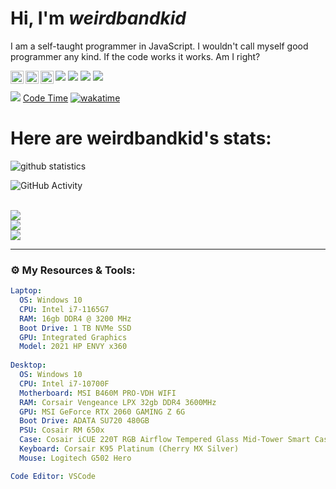 # Hi, I'm *weirdbandkid*
I am a self-taught programmer in JavaScript. I wouldn't call myself good programmer any kind. If the code works it works. Am I right?

<a href="https://twitter.com/hflem_5_soccer">
  <img align="left" alt="Hunter Fleming | Twitter" width="21px" src="https://raw.githubusercontent.com/anuraghazra/anuraghazra/master/assets/twitter.svg" />
</a>
<a href="https://discord.gg/cEhU6VF">
  <img align="left" alt="Hunter's Discord" width="21px" src="https://raw.githubusercontent.com/anuraghazra/anuraghazra/master/assets/discord-round.svg" />
</a>
<a href="https://discord.gg/46HQ9rJ">
  <img align="left" alt="Mod Bot's Discord" width="21px" src="https://raw.githubusercontent.com/anuraghazra/anuraghazra/master/assets/discord-round.svg" />
</a> 

![](https://img.shields.io/badge/Editor-VSCode-informational?logo=visual-studio-code&logoColor=white&color=3069C6)
![](https://img.shields.io/badge/Primary%20Language-JavaScript-informational?logo=javascript&logoColor=white&color=F0DB4F)
![](https://img.shields.io/badge/Learning-Python-informational?logo=python&logoColor=white&color=3776ab)
![](https://img.shields.io/badge/OS-Windows-informational?logo=windows&logoColor=white&color=000000)
<!--![](https://img.shields.io/website?down_color=red&down_message=down&up_color=success&up_message=online&url=https%3A%2F%2Fwww.weirdbandkid.games)-->
![](https://img.shields.io/discord/713125432618385500?label=Discord)
[Code Time](https://img.shields.io/endpoint?style=flat&url=https://codetime-api.datreks.com/badge/3440?logoColor=white%26project=%26recentMS=0%26showProject=false)
[![wakatime](https://wakatime.com/badge/user/30f67704-0cd9-4058-b906-2af99adc83ff.svg)](https://wakatime.com/@30f67704-0cd9-4058-b906-2af99adc83ff)

# Here are weirdbandkid's stats:


![github statistics](https://github-readme-stats.vercel.app/api?username=weirdbandkid&show_icons=true&theme=vision-friendly-dark)


<img src = "https://lostgirljourney-on-github.herokuapp.com/graph?username=weirdbandkid&theme=dracula&bg_color=000000&hide_border=false" alt="GitHub Activity" /><br><br>


<a href="https://github.com/weirdbandkid">
  <img align="center" src="https://github-readme-stats.anuraghazra1.vercel.app/api/top-langs/?username=weirdbandkid&layout=compact&theme=vision-friendly-dark" />
</a>
<br>
<a href="https://github.com/weirdbandkid-games/discordrpc">
  <img align="center" src="https://github-readme-stats.vercel.app/api/pin/?username=weirdbandkid-games&repo=discordrpc&theme=vision-friendly-dark" />
</a>   
<br>
<a href="https://github.com/weirdbandkid-games/weirdbandkid-games.github.io">
  <img align="center" src="https://github-readme-stats.vercel.app/api/pin/?username=weirdbandkid-games&repo=weirdbandkid-games.github.io&theme=vision-friendly-dark" />
</a>


---

### ⚙️ My Resources & Tools:
```yml
Laptop:
  OS: Windows 10
  CPU: Intel i7-1165G7
  RAM: 16gb DDR4 @ 3200 MHz
  Boot Drive: 1 TB NVMe SSD
  GPU: Integrated Graphics
  Model: 2021 HP ENVY x360
  
Desktop:
  OS: Windows 10
  CPU: Intel i7-10700F
  Motherboard: MSI B460M PRO-VDH WIFI
  RAM: Corsair Vengeance LPX 32gb DDR4 3600MHz
  GPU: MSI GeForce RTX 2060 GAMING Z 6G
  Boot Drive: ADATA SU720 480GB
  PSU: Cosair RM 650x
  Case: Cosair iCUE 220T RGB Airflow Tempered Glass Mid-Tower Smart Case — Black
  Keyboard: Corsair K95 Platinum (Cherry MX Silver)
  Mouse: Logitech G502 Hero

Code Editor: VSCode
  ```
